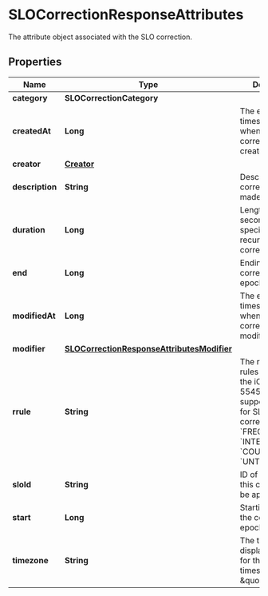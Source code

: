 # SLOCorrectionResponseAttributes

The attribute object associated with the SLO correction.

## Properties

| Name            | Type                                                                                      | Description                                                                                                                                                                             | Notes      |
| --------------- | ----------------------------------------------------------------------------------------- | --------------------------------------------------------------------------------------------------------------------------------------------------------------------------------------- | ---------- |
| **category**    | **SLOCorrectionCategory**                                                                 |                                                                                                                                                                                         | [optional] |
| **createdAt**   | **Long**                                                                                  | The epoch timestamp of when the correction was created at                                                                                                                               | [optional] |
| **creator**     | [**Creator**](Creator.md)                                                                 |                                                                                                                                                                                         | [optional] |
| **description** | **String**                                                                                | Description of the correction being made.                                                                                                                                               | [optional] |
| **duration**    | **Long**                                                                                  | Length of time (in seconds) for a specified &#x60;rrule&#x60; recurring SLO correction.                                                                                                 | [optional] |
| **end**         | **Long**                                                                                  | Ending time of the correction in epoch seconds.                                                                                                                                         | [optional] |
| **modifiedAt**  | **Long**                                                                                  | The epoch timestamp of when the correction was modified at                                                                                                                              | [optional] |
| **modifier**    | [**SLOCorrectionResponseAttributesModifier**](SLOCorrectionResponseAttributesModifier.md) |                                                                                                                                                                                         | [optional] |
| **rrule**       | **String**                                                                                | The recurrence rules as defined in the iCalendar RFC 5545. The supported rules for SLO corrections are &#x60;FREQ&#x60;, &#x60;INTERVAL&#x60;, &#x60;COUNT&#x60; and &#x60;UNTIL&#x60;. | [optional] |
| **sloId**       | **String**                                                                                | ID of the SLO that this correction will be applied to.                                                                                                                                  | [optional] |
| **start**       | **Long**                                                                                  | Starting time of the correction in epoch seconds.                                                                                                                                       | [optional] |
| **timezone**    | **String**                                                                                | The timezone to display in the UI for the correction times (defaults to \&quot;UTC\&quot;).                                                                                             | [optional] |
